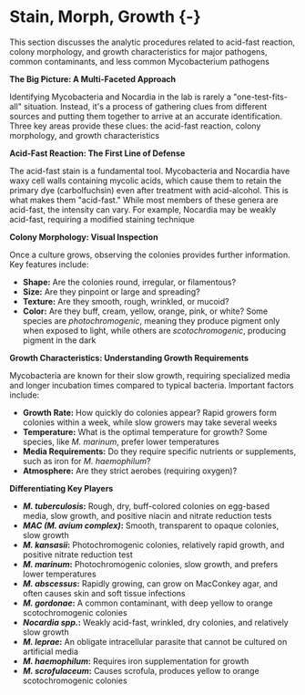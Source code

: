 # Stain, Morph, Growth {-}

This section discusses the analytic procedures related to acid-fast reaction, colony morphology, and growth characteristics for major pathogens, common contaminants, and less common Mycobacterium pathogens

**The Big Picture: A Multi-Faceted Approach**

Identifying Mycobacteria and Nocardia in the lab is rarely a "one-test-fits-all" situation. Instead, it's a process of gathering clues from different sources and putting them together to arrive at an accurate identification. Three key areas provide these clues: the acid-fast reaction, colony morphology, and growth characteristics

**Acid-Fast Reaction: The First Line of Defense**

The acid-fast stain is a fundamental tool. Mycobacteria and Nocardia have waxy cell walls containing mycolic acids, which cause them to retain the primary dye (carbolfuchsin) even after treatment with acid-alcohol. This is what makes them "acid-fast." While most members of these genera are acid-fast, the intensity can vary. For example, Nocardia may be weakly acid-fast, requiring a modified staining technique

**Colony Morphology: Visual Inspection**

Once a culture grows, observing the colonies provides further information. Key features include:

*   **Shape:** Are the colonies round, irregular, or filamentous?
*   **Size:** Are they pinpoint or large and spreading?
*   **Texture:** Are they smooth, rough, wrinkled, or mucoid?
*   **Color:** Are they buff, cream, yellow, orange, pink, or white? Some species are *photochromogenic*, meaning they produce pigment only when exposed to light, while others are *scotochromogenic*, producing pigment in the dark

**Growth Characteristics: Understanding Growth Requirements**

Mycobacteria are known for their slow growth, requiring specialized media and longer incubation times compared to typical bacteria. Important factors include:

*   **Growth Rate:** How quickly do colonies appear? Rapid growers form colonies within a week, while slow growers may take several weeks
*   **Temperature:** What is the optimal temperature for growth? Some species, like *M. marinum*, prefer lower temperatures
*   **Media Requirements:** Do they require specific nutrients or supplements, such as iron for *M. haemophilum*?
*   **Atmosphere:** Are they strict aerobes (requiring oxygen)?

**Differentiating Key Players**

*   ***M. tuberculosis*:** Rough, dry, buff-colored colonies on egg-based media, slow growth, and positive niacin and nitrate reduction tests
*   ***MAC (M. avium complex)*:** Smooth, transparent to opaque colonies, slow growth
*   ***M. kansasii*:** Photochromogenic colonies, relatively rapid growth, and positive nitrate reduction test
*   ***M. marinum*:** Photochromogenic colonies, slow growth, and prefers lower temperatures
*   ***M. abscessus*:** Rapidly growing, can grow on MacConkey agar, and often causes skin and soft tissue infections
*   ***M. gordonae*:** A common contaminant, with deep yellow to orange scotochromogenic colonies
*   ***Nocardia spp.*:** Weakly acid-fast, wrinkled, dry colonies, and relatively slow growth
*   ***M. leprae*:** An obligate intracellular parasite that cannot be cultured on artificial media
*   ***M. haemophilum*:** Requires iron supplementation for growth
*   ***M. scrofulaceum*:** Causes scrofula, produces yellow to orange scotochromogenic colonies
